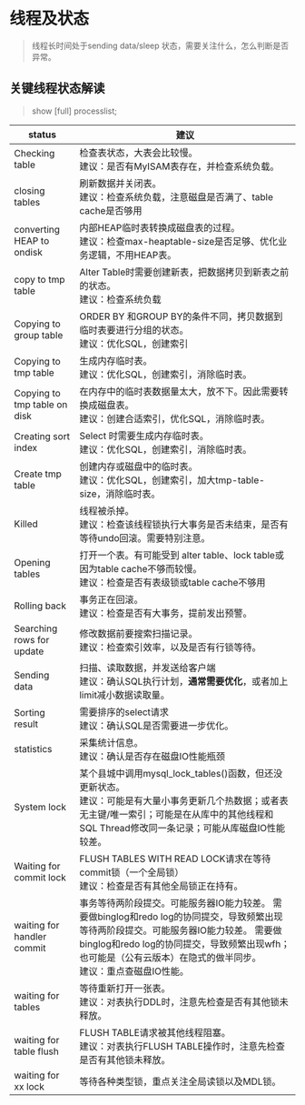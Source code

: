 # 线程及状态

> 线程长时间处于sending data/sleep 状态，需要关注什么，怎么判断是否异常。



## 关键线程状态解读

> show [full] processlist;  

| status                       | 建议                                                         |
| ---------------------------- | ------------------------------------------------------------ |
| Checking table               | 检查表状态，大表会比较慢。<br>建议：是否有MyISAM表存在，并检查系统负载。 |
| closing tables               | 刷新数据并关闭表。<br>建议：检查系统负载，注意磁盘是否满了、table cache是否够用 |
| converting HEAP to ondisk    | 内部HEAP临时表转换成磁盘表的过程。<br>建议：检查max-heaptable-size是否足够、优化业务逻辑，不用HEAP表。 |
| copy to tmp table            | Alter Table时需要创建新表，把数据拷贝到新表之前的状态。<br>建议：检查系统负载 |
| Copying to group table       | ORDER BY 和GROUP BY的条件不同，拷贝数据到临时表要进行分组的状态。<br>建议：优化SQL，创建索引 |
| Copying to tmp table         | 生成内存临时表。<br/>建议：优化SQL，创建索引，消除临时表。   |
| Copying to tmp table on disk | 在内存中的临时表数据量太大，放不下。因此需要转换成磁盘表。<br/>建议：创建合适索引，优化SQL，消除临时表。 |
| Creating sort index          | Select 时需要生成内存临时表。<br/>建议：优化SQL，创建索引，消除临时表。 |
| Create tmp table             | 创建内存或磁盘中的临时表。<br/>建议：优化SQL，创建索引，加大tmp-table-size，消除临时表。 |
| Killed                       | 线程被杀掉。<br/>建议：检查该线程锁执行大事务是否未结束，是否有等待undo回滚。需要特别注意。 |
| Opening tables               | 打开一个表。有可能受到 alter table、lock table或因为table cache不够而较慢。<br/>建议：检查是否有表级锁或table cache不够用 |
| Rolling back                 | 事务正在回滚。<br/>建议：检查是否有大事务，提前发出预警。    |
| Searching rows for update    | 修改数据前要搜索扫描记录。<br/>建议：检查索引效率，以及是否有行锁等待。 |
| Sending data                 | 扫描、读取数据，并发送给客户端<br/>建议：确认SQL执行计划，**通常需要优化**，或者加上limit减小数据读取量。 |
| Sorting result               | 需要排序的select请求<br/>建议：确认SQL是否需要进一步优化。   |
| statistics                   | 采集统计信息。<br/>建议：确认是否存在磁盘IO性能瓶颈          |
| System lock                  | 某个县城中调用mysql_lock_tables()函数，但还没更新状态。<br/>建议：可能是有大量小事务更新几个热数据；或者表无主键/唯一索引；可能是在从库中的其他线程和SQL Thread修改同一条记录；可能从库磁盘IO性能较差。 |
| Waiting for commit lock      | FLUSH TABLES WITH READ LOCK请求在等待commit锁（一个全局锁）<br/>建议：检查是否有其他全局锁正在持有。 |
| waiting for handler commit   | 事务等待两阶段提交。可能服务器IO能力较差。 需要做binglog和redo log的协同提交，导致频繁出现等待两阶段提交。可能服务器IO能力较差。 需要做binglog和redo log的协同提交，导致频繁出现wfh；也可能是（公有云版本）在隐式的做半同步。<br/>建议：重点查磁盘IO性能。 |
| waiting for tables           | 等待重新打开一张表。<br/>建议：对表执行DDL时，注意先检查是否有其他锁未释放。 |
| waiting for table flush      | FLUSH TABLE请求被其他线程阻塞。<br/>建议：对表执行FLUSH TABLE操作时，注意先检查是否有其他锁未释放。 |
| waiting for xx lock          | 等待各种类型锁，重点关注全局读锁以及MDL锁。                  |